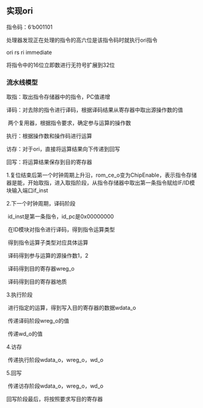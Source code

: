 ## 实现ori

指令码：6‘b001101

处理器发现正在处理的指令的高六位是该指令码时就执行ori指令

ori rs ri immediate

将指令中的16位立即数进行无符号扩展到32位

### 流水线模型

取指：取出指令存储器中的指令，PC值递增

译码：对去除的指令进行译码，根据译码结果从寄存器中取出源操作数的值

​	两个复用器，根据指令要求，确定参与运算的操作数

执行：根据操作数和操作码进行运算

访存：对于ori，直接将运算结果向下传递到回写

回写：将运算结果保存到目的寄存器



1.复位结束后第一个时钟周期上升沿，rom_ce_o变为ChipEnable，表示指令存储器是能，开始取指，进入取指阶段，从指令存储器中取出第一条指令赋给IF/ID模块输入端口if_inst

2.下一个时钟周期，译码阶段

​	id_inst是第一条指令，id_pc是0x00000000

​	在ID模块对指令进行译码，得到指令运算类型

​	得到指令运算子类型对应具体运算

​	译码得到参与运算的源操作数1，2

​	译码得到目的寄存器wreg_o

​	译码得到目的寄存器地质

3.执行阶段

​	进行指定的运算，得到写入目的寄存器的数据wdata_o

​	传递译码阶段wreg_o的值

​	传递wd_o的值

4.访存

​	传递执行阶段wdata_o，wreg_o，wd_o

5.回写

​	传递访存阶段wdata_o，wreg_o，wd_o

回写阶段最后，将按照要求写目的寄存器